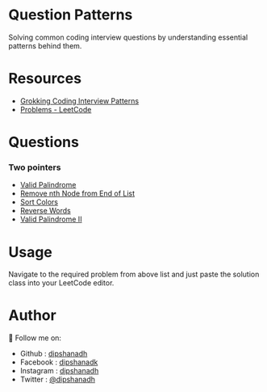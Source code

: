 # Question Patterns

Solving common coding interview questions by understanding essential patterns behind them.

# Resources

- [Grokking Coding Interview Patterns](https://www.educative.io/courses/grokking-coding-interview-patterns-cpp)
- [Problems - LeetCode](https://leetcode.com/problemset/all/)

# Questions

### Two pointers

- [Valid Palindrome](https://github.com/dipshanadh/question-patterns/blob/main/two-pointers/valid-palindrome.cpp)
- [Remove nth Node from End of List](https://github.com/dipshanadh/question-patterns/blob/main/two-pointers/remove-nth-node-from-end-of-list.cpp)
- [Sort Colors](https://github.com/dipshanadh/question-patterns/blob/main/two-pointers/sort-colors.cpp)
- [Reverse Words](https://github.com/dipshanadh/question-patterns/blob/main/two-pointers/reverse-words.cpp)
- [Valid Palindrome II](https://github.com/dipshanadh/question-patterns/blob/main/two-pointers/valid-palindrome-ii.cpp)

# Usage

Navigate to the required problem from above list and just paste the solution class into your LeetCode editor.

# Author

🛴 Follow me on:

- Github : [dipshanadh](https://github.com/dipshanadh)
- Facebook : [dipshanadk](https://facebook.com/dipshanadk)
- Instagram : [dipshanadh](https://instagram.com/dipshanadh)
- Twitter : [@dipshanadh](https://twitter.com/@dipshanadh)
